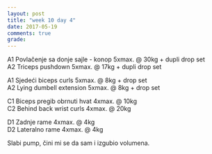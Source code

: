 ```yaml
---
layout: post
title: "week 10 day 4"
date: 2017-05-19
comments: true
grade:
---
```


A1 Povlačenje sa donje sajle - konop 5xmax. @ 30kg + dupli drop set       
A2 Triceps pushdown 5xmax. @ 17kg + dupli drop set     

A1 Sjedeći biceps curls 5xmax. @ 8kg + drop set       
A2 Lying dumbell extension 5xmax. @ 8kg + drop set              

C1 Biceps pregib obrnuti hvat 4xmax. @ 10kg     
C2 Behind back wrist curls 4xmax. @ 20kg        

D1 Zadnje rame 4xmax. @ 4kg      
D2 Lateralno rame 4xmax. @ 4kg   

Slabi pump, čini mi se da sam i izgubio volumena.
